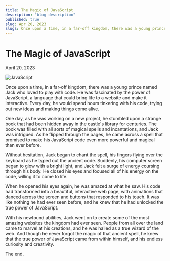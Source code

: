 ```yaml
---
title: The Magic of JavaScript
description: "blog description"
published: true
slug: Apr 20, 2023
slugs: Once upon a time, in a far-off kingdom, there was a young prince named Jack who loved to play with code.
---
```


# The Magic of JavaScript

April 20, 2023

<img src="https://res.cloudinary.com/dppg3f01m/image/upload/v1681934595/JavaScript-Logo_sxkpos.png" alt="JavaScript" />
<br />

Once upon a time, in a far-off kingdom, there was a young prince named Jack who loved to play with code. He was fascinated by the power of JavaScript, a language that could bring life to a website and make it interactive. Every day, he would spend hours tinkering with his code, trying out new ideas and making things come alive.

One day, as he was working on a new project, he stumbled upon a strange book that had been hidden away in the castle's library for centuries. The book was filled with all sorts of magical spells and incantations, and Jack was intrigued. As he flipped through the pages, he came across a spell that promised to make his JavaScript code even more powerful and magical than ever before.

Without hesitation, Jack began to chant the spell, his fingers flying over the keyboard as he typed out the ancient code. Suddenly, his computer screen began to glow with a bright light, and Jack felt a surge of energy coursing through his body. He closed his eyes and focused all of his energy on the code, willing it to come to life.

When he opened his eyes again, he was amazed at what he saw. His code had transformed into a beautiful, interactive web page, with animations that danced across the screen and buttons that responded to his touch. It was like nothing he had ever seen before, and he knew that he had unlocked the true power of JavaScript.

With his newfound abilities, Jack went on to create some of the most amazing websites the kingdom had ever seen. People from all over the land came to marvel at his creations, and he was hailed as a true wizard of the web. And though he never forgot the magic of that ancient spell, he knew that the true power of JavaScript came from within himself, and his endless curiosity and creativity.

The end.
